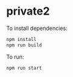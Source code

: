 # private2

To install dependencies:

```bash
npm install
npm run build
```

To run:

```bash
npm run start
```